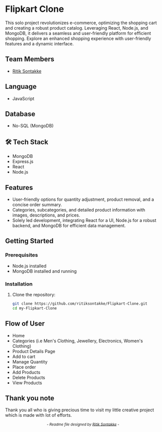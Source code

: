 # Flipkart Clone

This solo project revolutionizes e-commerce, optimizing the shopping cart and creating a robust product catalog. Leveraging React, Node.js, and MongoDB, it delivers a seamless and user-friendly platform for efficient shopping. Explore an enhanced shopping experience with user-friendly features and a dynamic interface.

## Team Members
<ul>
  <li><a href="https://github.com/ritiksontakke" target="_blank">Ritik Sontakke</a></li>
 </ul> 

 ## Language
- JavaScript

## Database
- No-SQL (MongoDB)

## 🛠 Tech Stack

-  MongoDB
-  Express.js
-  React
-  Node.js

## Features

- User-friendly options for quantity adjustment, product removal, and a concise order summary.
- Categories, subcategories, and detailed product information with images, descriptions, and prices.
- Solely led development, integrating React for a UI, Node.js for a robust backend, and MongoDB for efficient data management.

## Getting Started

### Prerequisites

- Node.js installed
- MongoDB installed and running

### Installation

1. Clone the repository:
   ```bash
   git clone https://github.com/ritiksontakke/Flipkart-Clone.git
   cd my-Flipkart-Clone


## Flow of User

- Home
- Categories (i.e Men's Clothing, Jewellery, Electronics, Women's Clothing)
- Product Details Page
- Add to cart
- Manage Quantity
- Place order
- Add Products
- Delete Products
- View Products

## Thank you note
Thank you all who is giving precious time to visit my little creative project which is made with lot of efforts.

_<p align="center"><sub>- Readme file designed by <a href="https://github.com/ritiksontakke" target="_blank">Ritik Sontakke</a> -</sub></p>_
